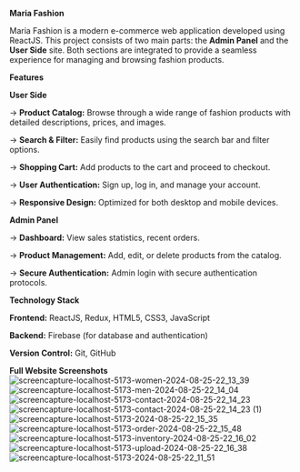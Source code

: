 **Maria Fashion**




Maria Fashion is a modern e-commerce web application developed using ReactJS. This project consists of two main parts: the **Admin Panel** and the **User Side** site. Both sections are integrated to provide a seamless experience for managing and browsing fashion products.



**Features**






**User Side**




-> **Product Catalog:** Browse through a wide range of fashion products with detailed descriptions, prices, and images.



-> **Search & Filter:** Easily find products using the search bar and filter options.



-> **Shopping Cart:** Add products to the cart and proceed to checkout.



-> **User Authentication:** Sign up, log in, and manage your account.



-> **Responsive Design:** Optimized for both desktop and mobile devices.






**Admin Panel**


-> **Dashboard:** View sales statistics, recent orders.



-> **Product Management:** Add, edit, or delete products from the catalog.



-> **Secure Authentication:** Admin login with secure authentication protocols.






**Technology Stack**



**Frontend:** ReactJS, Redux, HTML5, CSS3, JavaScript


**Backend:** Firebase (for database and authentication)


**Version Control:** Git, GitHub





**Full Website Screenshots**
![screencapture-localhost-5173-women-2024-08-25-22_13_39](https://github.com/user-attachments/assets/cf5cbbab-7609-4d25-b6f4-a62c481844b5)
![screencapture-localhost-5173-men-2024-08-25-22_14_04](https://github.com/user-attachments/assets/c7ed4b8a-8a54-4bc2-86e7-5cd32147279d)
![screencapture-localhost-5173-contact-2024-08-25-22_14_23](https://github.com/user-attachments/assets/b473d06f-c183-4099-b97b-ff2ffd1ed7f3)
![screencapture-localhost-5173-contact-2024-08-25-22_14_23 (1)](https://github.com/user-attachments/assets/b034ad17-eb74-42cf-9213-260a8e16ec8e)
![screencapture-localhost-5173-2024-08-25-22_15_35](https://github.com/user-attachments/assets/fd9c3d6a-920c-4690-96de-74a007473d29)
![screencapture-localhost-5173-order-2024-08-25-22_15_48](https://github.com/user-attachments/assets/00d4112b-3126-469f-8959-4c809c66989d)
![screencapture-localhost-5173-inventory-2024-08-25-22_16_02](https://github.com/user-attachments/assets/417425ad-7788-4bb0-970b-7c10bb12b7aa)
![screencapture-localhost-5173-upload-2024-08-25-22_16_38](https://github.com/user-attachments/assets/22df0e47-4ec7-4144-a880-ba620fe5a9d2)
![screencapture-localhost-5173-2024-08-25-22_11_51](https://github.com/user-attachments/assets/dd1ddb9a-33c7-48c0-91a4-b360b3fe28d5)
